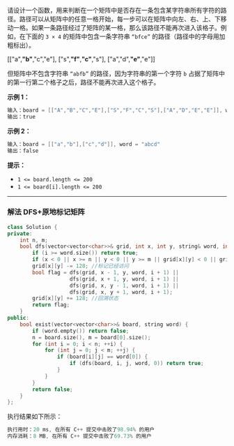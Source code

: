 

请设计一个函数，用来判断在一个矩阵中是否存在一条包含某字符串所有字符的路径。路径可以从矩阵中的任意一格开始，每一步可以在矩阵中向左、右、上、下移动一格。如果一条路径经过了矩阵的某一格，那么该路径不能再次进入该格子。例如，在下面的 `3 × 4` 的矩阵中包含一条字符串 `“bfce”` 的路径（路径中的字母用加粗标出）。

[["a",**"b"**,"c","e"],
["s",**"f"**,**"c"**,"s"],
["a","d",**"e"**,"e"]]

但矩阵中不包含字符串 `“abfb”` 的路径，因为字符串的第一个字符 `b` 占据了矩阵中的第一行第二个格子之后，路径不能再次进入这个格子。

 

**示例 1：**

```swift
输入：board = [["A","B","C","E"],["S","F","C","S"],["A","D","E","E"]], word = "ABCCED"
输出：true
```

**示例 2：**

```swift
输入：board = [["a","b"],["c","d"]], word = "abcd"
输出：false
```

**提示：**
- `1 <= board.length <= 200`
 - `1 <= board[i].length <= 200`

---
### 解法 DFS+原地标记矩阵
```cpp
class Solution {
private:
    int n, m;
    bool dfs(vector<vector<char>>& grid, int x, int y, string& word, int i) {
        if (i >= word.size()) return true;
        if (x < 0 || x >= n || y < 0 || y >= m || grid[x][y] < 0 || grid[x][y] != word[i]) return false; 
        grid[x][y] -= 128; //标记已经访问
        bool flag = dfs(grid, x - 1, y, word, i + 1) || 
                    dfs(grid, x + 1, y, word, i + 1) || 
                    dfs(grid, x, y - 1, word, i + 1) || 
                    dfs(grid, x, y + 1, word, i + 1);
        grid[x][y] += 128; //回溯状态
        return flag;
    }
public:
    bool exist(vector<vector<char>>& board, string word) {
        if (word.empty()) return false;
        n = board.size(), m = board[0].size();
        for (int i = 0; i < n; ++i) {
            for (int j = 0; j < m; ++j) {
                if (board[i][j] == word[0]) {
                    if (dfs(board, i, j, word, 0)) return true;
                }
            }
        } 
        return false;
    }
};
```
执行结果如下所示：
```cpp
执行用时：20 ms, 在所有 C++ 提交中击败了98.94% 的用户
内存消耗：8 MB, 在所有 C++ 提交中击败了69.73% 的用户
```

